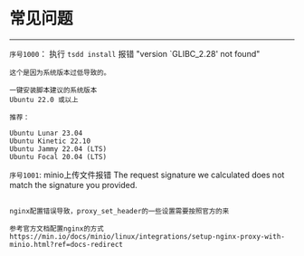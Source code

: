 # 常见问题

----------------


`序号1000`： 执行 `tsdd install` 报错 "version `GLIBC_2.28' not found"

```
这个是因为系统版本过低导致的。

一键安装脚本建议的系统版本
Ubuntu 22.0 或以上

推荐：

Ubuntu Lunar 23.04
Ubuntu Kinetic 22.10
Ubuntu Jammy 22.04 (LTS)
Ubuntu Focal 20.04 (LTS)
```

`序号1001`: minio上传文件报错 The request signature we calculated does not match the signature you provided.

```

nginx配置错误导致，proxy_set_header的一些设置需要按照官方的来

参考官方文档配置nginx的方式 https://min.io/docs/minio/linux/integrations/setup-nginx-proxy-with-minio.html?ref=docs-redirect

```
